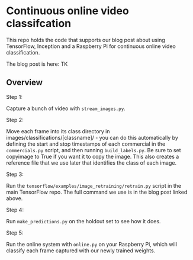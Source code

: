 # Continuous online video classifcation

This repo holds the code that supports our blog post about using TensorFlow, Inception and a Raspberry Pi for continuous online video classification.

The blog post is here:
TK

## Overview

Step 1:

Capture a bunch of video with `stream_images.py`.

Step 2:

Move each frame into its class directory in images/classifications/[classname]/ - you can do this automatically by defining the start and stop timestamps of each commercial in the `commercials.py` script, and then running `build_labels.py`. Be sure to set copyimage to True if you want it to copy the image. This also creates a reference file that we use later that identifies the class of each image.

Step 3:

Run the `tensorflow/examples/image_retraining/retrain.py` script in the main TensorFlow repo. The full command we use is in the blog post linked above.

Step 4:

Run `make_predictions.py` on the holdout set to see how it does.

Step 5:

Run the online system with `online.py` on your Raspberry Pi, which will classify each frame captured with our newly trained weights.

